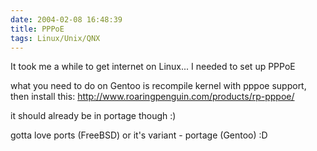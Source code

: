 ```yaml
---
date: 2004-02-08 16:48:39
title: PPPoE
tags: Linux/Unix/QNX
---
```


It took me a while to get internet on Linux...
I needed to set up PPPoE

what you need to do on Gentoo is recompile kernel with pppoe support,
then install this:
http://www.roaringpenguin.com/products/rp-pppoe/

it should already be in portage though :)

gotta love ports (FreeBSD) or it's variant - portage (Gentoo) :D
